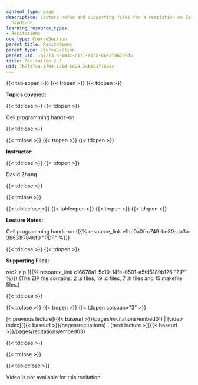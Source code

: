 ```yaml
---
content_type: page
description: Lecture notes and supporting files for a recitation on Cell programming
  hands-on.
learning_resource_types:
- Recitations
ocw_type: CourseSection
parent_title: Recitations
parent_type: CourseSection
parent_uid: 1a727310-1a37-c171-a13d-06e2fa6799d5
title: Recitation 2-3
uid: 7b7fa74a-1794-131d-5e28-24b561f76a8c
---
```


{{< tableopen >}}
{{< tropen >}}
{{< tdopen >}}


**Topics covered:**


{{< tdclose >}}
{{< tdopen >}}


Cell programming hands-on


{{< tdclose >}}

{{< trclose >}}
{{< tropen >}}
{{< tdopen >}}


**Instructor:**


{{< tdclose >}}
{{< tdopen >}}


David Zhang


{{< tdclose >}}

{{< trclose >}}

{{< tableclose >}}
{{< tableopen >}}
{{< tropen >}}
{{< tdopen >}}


**Lecture Notes:**

Cell programming hands-on ({{% resource_link e1bc0a0f-c749-be80-da3a-3b631f7846f0 "PDF" %}})


{{< tdclose >}}
{{< tdopen >}}


**Supporting Files:**

rec2.zip ({{% resource_link c16678a1-5c10-14fe-0501-a5fd5189b126 "ZIP" %}}) (The ZIP file contains: 2 .s files, 19 .c files, 7 .h files and 15 makefile files.)


{{< tdclose >}}

{{< trclose >}}
{{< tropen >}}
{{< tdopen colspan="3" >}}


[\< previous lecture]({{< baseurl >}}/pages/recitations/embed01) | [video index]({{< baseurl >}}/pages/recitations) | [next lecture >]({{< baseurl >}}/pages/recitations/embed03)


{{< tdclose >}}

{{< trclose >}}

{{< tableclose >}}

Video is not available for this recitation.